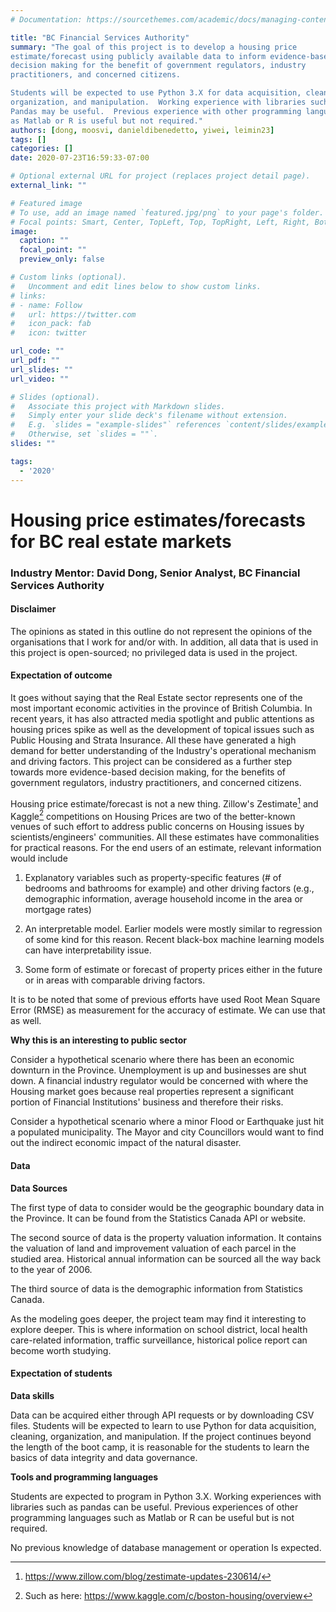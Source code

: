```yaml
---
# Documentation: https://sourcethemes.com/academic/docs/managing-content/

title: "BC Financial Services Authority"
summary: "The goal of this project is to develop a housing price
estimate/forecast using publicly available data to inform evidence-based
decision making for the benefit of government regulators, industry
practitioners, and concerned citizens.  

Students will be expected to use Python 3.X for data acquisition, cleaning,
organization, and manipulation.  Working experience with libraries such as
Pandas may be useful.  Previous experience with other programming languages such
as Matlab or R is useful but not required."
authors: [dong, moosvi, danieldibenedetto, yiwei, leimin23]
tags: []
categories: []
date: 2020-07-23T16:59:33-07:00

# Optional external URL for project (replaces project detail page).
external_link: ""

# Featured image
# To use, add an image named `featured.jpg/png` to your page's folder.
# Focal points: Smart, Center, TopLeft, Top, TopRight, Left, Right, BottomLeft, Bottom, BottomRight.
image:
  caption: ""
  focal_point: ""
  preview_only: false

# Custom links (optional).
#   Uncomment and edit lines below to show custom links.
# links:
# - name: Follow
#   url: https://twitter.com
#   icon_pack: fab
#   icon: twitter

url_code: ""
url_pdf: ""
url_slides: ""
url_video: ""

# Slides (optional).
#   Associate this project with Markdown slides.
#   Simply enter your slide deck's filename without extension.
#   E.g. `slides = "example-slides"` references `content/slides/example-slides.md`.
#   Otherwise, set `slides = ""`.
slides: ""

tags:
  - '2020'
---
```


# Housing price estimates/forecasts for BC real estate markets

### Industry Mentor: David Dong, Senior Analyst, BC Financial Services Authority

#### Disclaimer

The opinions as stated in this outline do not represent the opinions of
the organisations that I work for and/or with. In addition, all data
that is used in this project is open-sourced; no privileged data is used
in the project.

#### Expectation of outcome

It goes without saying that the Real Estate sector represents one of the
most important economic activities in the province of British Columbia.
In recent years, it has also attracted media spotlight and public
attentions as housing prices spike as well as the development of topical
issues such as Public Housing and Strata Insurance. All these have
generated a high demand for better understanding of the Industry's
operational mechanism and driving factors. This project can be
considered as a further step towards more evidence-based decision
making, for the benefits of government regulators, industry
practitioners, and concerned citizens.

Housing price estimate/forecast is not a new thing. Zillow's
Zestimate[^1] and Kaggle[^2] competitions on Housing Prices are two of
the better-known venues of such effort to address public concerns on
Housing issues by scientists/engineers' communities. All these estimates
have commonalities for practical reasons. For the end users of an
estimate, relevant information would include

1. Explanatory variables such as property-specific features (\# of
bedrooms and bathrooms for example) and other driving factors (e.g.,
demographic information, average household income in the area or
mortgage rates)

2. An interpretable model. Earlier models were mostly similar to
regression of some kind for this reason. Recent black-box machine
learning models can have interpretability issue.

3. Some form of estimate or forecast of property prices either in the
future or in areas with comparable driving factors.

It is to be noted that some of previous efforts have used Root Mean
Square Error (RMSE) as measurement for the accuracy of estimate. We can
use that as well.

**Why this is an interesting to public sector**

Consider a hypothetical scenario where there has been an economic
downturn in the Province. Unemployment is up and businesses are shut
down. A financial industry regulator would be concerned with where the
Housing market goes because real properties represent a significant
portion of Financial Institutions' business and therefore their risks.

Consider a hypothetical scenario where a minor Flood or Earthquake just
hit a populated municipality. The Mayor and city Councillors would want
to find out the indirect economic impact of the natural disaster.

#### Data

**Data Sources**

The first type of data to consider would be the geographic boundary data
in the Province. It can be found from the Statistics Canada API or
website.

The second source of data is the property valuation information. It
contains the valuation of land and improvement valuation of each parcel
in the studied area. Historical annual information can be sourced all
the way back to the year of 2006.

The third source of data is the demographic information from Statistics
Canada.

As the modeling goes deeper, the project team may find it interesting to
explore deeper. This is where information on school district, local
health care-related information, traffic surveillance, historical police
report can become worth studying.

#### Expectation of students

**Data skills**

Data can be acquired either through API requests or by downloading CSV
files. Students will be expected to learn to use Python for data
acquisition, cleaning, organization, and manipulation. If the project
continues beyond the length of the boot camp, it is reasonable for the
students to learn the basics of data integrity and data governance.

**Tools and programming languages**

Students are expected to program in Python 3.X. Working experiences with
libraries such as pandas can be useful. Previous experiences of other
programming languages such as Matlab or R can be useful but is not
required.

No previous knowledge of database management or operation Is expected.

[^1]: <https://www.zillow.com/blog/zestimate-updates-230614/>

[^2]: Such as here: <https://www.kaggle.com/c/boston-housing/overview>
